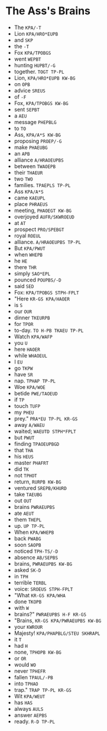 # The Ass's Brains

* The `KPA/-T`
* Lion `KPA/HRO*EUPB`
* and `SKP`
* the `-T`
* Fox `KPA/TPOBGS`
* went `WEPBT`
* hunting `HUPBT/-G`
* together. `TOGT TP-PL`
* Lion, `KPA/HRO*EUPB KW-BG`
* on `OPB`
* advice `SREUS`
* of `-F`
* Fox, `KPA/TPOBGS KW-BG`
* sent `SEPBT`
* a `AEU`
* message `PHEPBLG`
* to `TO`
* Ass, `KPA/A*S KW-BG`
* proposing `PROEP/-G`
* make `PHAEUBG`
* an `APB`
* alliance `A/HRAOEUPBS`
* between `TWAOEPB`
* their `THAEUR`
* two `TWO`
* families. `TPAEPLS TP-PL`
* Ass `KPA/A*S`
* came `KAEUPL`
* place `PHRAEUS`
* meeting, `PHAOEGT KW-BG`
* overjoyed `AUFR/SKWROEUD`
* at `AT`
* prospect `PRO/SPEBGT`
* royal `ROEUL`
* alliance. `A/HRAOEUPBS TP-PL`
* But `KPA/PWUT`
* when `WHEPB`
* he `HE`
* there `THR`
* simply `SAO*EPL`
* pounced `POUPBS/-D`
* said `SED`
* Fox: `KPA/TPOBGS STPH-FPLT`
* "Here `KR-GS KPA/HAOER`
* is `S`
* our `OUR`
* dinner `TKEURPB`
* for `TPOR`
* to-day. `TO H-PB TKAEU TP-PL`
* Watch `KPA/WAFP`
* you `U`
* here `HAOER`
* while `WHAOEUL`
* I `EU`
* go `TKPW`
* have `SR`
* nap. `TPHAP TP-PL`
* Woe `KPA/WOE`
* betide `PWE/TAOEUD`
* if `TP`
* touch `TUFP`
* my `PHEU`
* prey." `PRA*EU TP-PL KR-GS`
* away `A/WAEU`
* waited; `WAEUTD STPH*FPLT`
* but `PWUT`
* finding `TPAOEUPBGD`
* that `THA`
* his `HEUS`
* master `PHAFRT`
* did `TK`
* not `TPHOT`
* return, `RURPB KW-BG`
* ventured `SREPB/KHURD`
* take `TAEUBG`
* out `OUT`
* brains `PWRAEUPBS`
* ate `AEUT`
* them `THEPL`
* up. `UP TP-PL`
* When `KPA/WHEPB`
* back `PWABG`
* soon `SAOPB`
* noticed `TPH-TS/-D`
* absence `AB/SEPBS`
* brains, `PWRAEUPBS KW-BG`
* asked `SK-D`
* in `TPH`
* terrible `TERBL`
* voice: `SROEUS STPH-FPLT`
* "What `KR-GS KPA/WHA`
* done `TKOPB`
* with `W`
* brains?" `PWRAEUPBS H-F KR-GS`
* "Brains, `KR-GS KPA/PWRAEUPBS KW-BG`
* your `KWROUR`
* Majesty! `KPA/PHAPBLG/STEU SKHRAPL`
* it `T`
* had `H`
* none, `TPHOPB KW-BG`
* or `OR`
* would `WO`
* never `TPHEFR`
* fallen `TPAUL/-PB`
* into `TPHAO`
* trap." `TRAP TP-PL KR-GS`
* Wit `KPA/WEUT`
* has `HAS`
* always `AULS`
* answer `AEPBS`
* ready. `R-D TP-PL`
